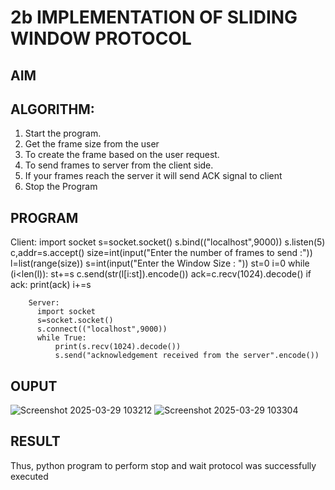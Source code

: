 # 2b IMPLEMENTATION OF SLIDING WINDOW PROTOCOL
## AIM
## ALGORITHM:
1. Start the program.
2. Get the frame size from the user
3. To create the frame based on the user request.
4. To send frames to server from the client side.
5. If your frames reach the server it will send ACK signal to client
6. Stop the Program
## PROGRAM
   Client:
           import socket
           s=socket.socket()
           s.bind(("localhost",9000))
           s.listen(5)
           c,addr=s.accept()
           size=int(input("Enter the number of frames to send :"))
           l=list(range(size))
           s=int(input("Enter the Window Size : "))
           st=0
           i=0
           while (i<len(l)):
                st+=s
                c.send(str(l[i:st]).encode())
                ack=c.recv(1024).decode()
                if ack:
                 print(ack)
                 i+=s


        Server:
          import socket
          s=socket.socket()
          s.connect(("localhost",9000))
          while True:
              print(s.recv(1024).decode())
              s.send("acknowledgement received from the server".encode())


    
## OUPUT
![Screenshot 2025-03-29 103212](https://github.com/user-attachments/assets/b9048c2a-0432-4e59-baa0-6eca77e65018)
![Screenshot 2025-03-29 103304](https://github.com/user-attachments/assets/481be76d-71ad-4d82-bfa8-84eb7b6ba002)

## RESULT
Thus, python program to perform stop and wait protocol was successfully executed
